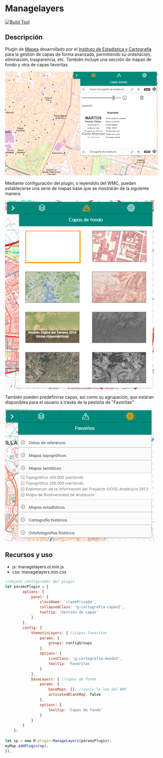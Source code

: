 # Managelayers

[![Build Tool](https://img.shields.io/badge/build-Webpack-green.svg)](https://github.com/sigcorporativo-ja/Mapea4-dev-webpack)  

## Descripción

 Plugin de [Mapea](https://github.com/sigcorporativo-ja/Mapea4) desarrollado por el [Instituto de Estadística y Cartografía](https://www.juntadeandalucia.es/institutodeestadisticaycartografia) para la gestión de capas de forma avanzada, permitiendo su ordenación, eliminación, trasparencia, etc. También incluye una sección de mapas de fondo y otra de capas favoritas.
 
 ![Imagen](./images/toc1.PNG)

 Mediante configuración del plugin, o leyéndolo del WMC, pueden establecerse una serie de mapas base que se mostrarán de la siguiente manera.   

 ![Imagen](./images/toc_mapabase.PNG)

 También pueden predefinirse capas, así como su agrupación, que estáran disponibles para el usuario a través de la pestaña de "Favoritas"

 ![Imagen](./images/toc_favoritas.PNG)      

 
## Recursos y uso

- js: managelayers.ol.min.js
- css: managelayers.min.css

```javascript
//objeto configurador del plugin
let paramsPlugin = {
        options: {
            panel: {
                className: 'clasePrivada',
                collapsedClass: 'g-cartografia-capas2',
                tooltip: 'Gestión de capas'
            }
        },
        config: {
            thematicLayers: { //capas favoritas
                params: {
                    groups: configGroups 
                },
                options: {
                    iconClass: 'g-cartografia-mundo2',
                    tooltip: 'Favoritas'
                }
            },
            baseLayers: { //capas de fondo
                params: {
                    baseMaps: [], //vacío lo lee del WMC
                    activatedBlankMap: false
                },
                options: {
                    tooltip: 'Capas de fondo'
                }
            }
        }
    };
    
let sp = new M.plugin.ManageLayers(paramsPlugin);
myMap.addPlugin(sp);
});
```  


